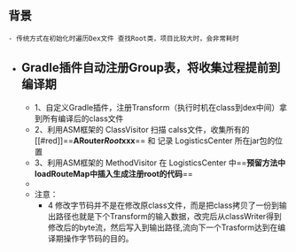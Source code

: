 ## 背景
	- 传统方式在初始化时遍历Dex文件 查找Root类，项目比较大时，会非常耗时
- ## Gradle插件自动注册Group表，将收集过程提前到编译期
	- 1、自定义Gradle插件，注册Transform（执行时机在class到dex中间）拿到所有编译后的class文件
	- 2、利用ASM框架的 ClassVisitor 扫描 calss文件，收集所有的[[#red]]==**ARouter$Root$xxx**== 和 记录 LogisticsCenter 所在jar包的位置
	- 3、利用ASM框架的 MethodVisitor 在 LogisticsCenter 中==**预留方法中loadRouteMap中插入生成注册root的代码**==
	-
	- 注意：
		- 4 修改字节码并不是在修改原class文件，而是把class拷贝了一份到输出路径也就是下个Transform的输入数据，改完后从classWriter得到修改后的byte流，然后写入到输出路径,流向下一个Trasform达到在编译期操作字节码的目的。